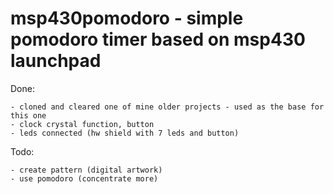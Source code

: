 msp430pomodoro - simple pomodoro timer based on msp430 launchpad
================================================================

Done:

	- cloned and cleared one of mine older projects - used as the base for this one
	- clock crystal function, button
	- leds connected (hw shield with 7 leds and button)

Todo:

    - create pattern (digital artwork)
    - use pomodoro (concentrate more)
